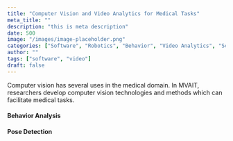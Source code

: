 ```yaml
---
title: "Computer Vision and Video Analytics for Medical Tasks"
meta_title: ""
description: "this is meta description"
date: 500
image: "/images/image-placeholder.png"
categories: ["Software", "Robotics", "Behavior", "Video Analytics", "Scene Inference"]
author: ""
tags: ["software", "video"]
draft: false
---
```


Computer vision has several uses in the medical domain. In MVAIT, researchers develop computer vision technologies and methods which can facilitate medical tasks.


#### Behavior Analysis 
>

#### Pose Detection
> 
